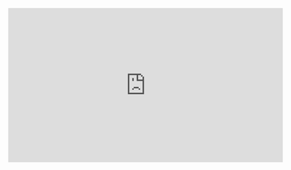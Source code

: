 <iframe width="560" height="315" src="https://www.youtube.com/embed/ELKO8Bcwy7k?si=6Dyh1avTQ3MYCgBe" title="YouTube video player" frameborder="0" allow="accelerometer; autoplay; clipboard-write; encrypted-media; gyroscope; picture-in-picture; web-share" allowfullscreen></iframe>
